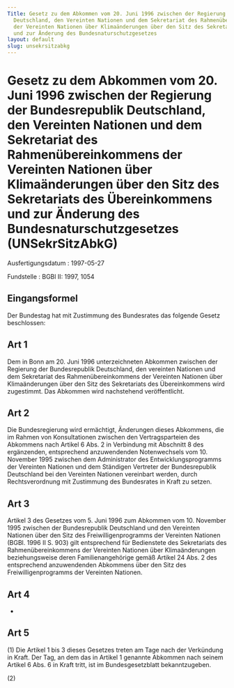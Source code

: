 ```yaml
---
Title: Gesetz zu dem Abkommen vom 20. Juni 1996 zwischen der Regierung der Bundesrepublik
  Deutschland, den Vereinten Nationen und dem Sekretariat des Rahmenübereinkommens
  der Vereinten Nationen über Klimaänderungen über den Sitz des Sekretariats des Übereinkommens
  und zur Änderung des Bundesnaturschutzgesetzes
layout: default
slug: unsekrsitzabkg
---
```


# Gesetz zu dem Abkommen vom 20. Juni 1996 zwischen der Regierung der Bundesrepublik Deutschland, den Vereinten Nationen und dem Sekretariat des Rahmenübereinkommens der Vereinten Nationen über Klimaänderungen über den Sitz des Sekretariats des Übereinkommens und zur Änderung des Bundesnaturschutzgesetzes (UNSekrSitzAbkG)

Ausfertigungsdatum
:   1997-05-27

Fundstelle
:   BGBl II: 1997, 1054



## Eingangsformel

Der Bundestag hat mit Zustimmung des Bundesrates das folgende Gesetz
beschlossen:


## Art 1

Dem in Bonn am 20. Juni 1996 unterzeichneten Abkommen zwischen der
Regierung der Bundesrepublik Deutschland, den vereinten Nationen und
dem Sekretariat des Rahmenübereinkommens der Vereinten Nationen über
Klimaänderungen über den Sitz des Sekretariats des Übereinkommens wird
zugestimmt. Das Abkommen wird nachstehend veröffentlicht.


## Art 2

Die Bundesregierung wird ermächtigt, Änderungen dieses Abkommens, die
im Rahmen von Konsultationen zwischen den Vertragsparteien des
Abkommens nach Artikel 6 Abs. 2 in Verbindung mit Abschnitt 8 des
ergänzenden, entsprechend anzuwendenden Notenwechsels vom 10. November
1995 zwischen dem Administrator des Entwicklungsprogramms der
Vereinten Nationen und dem Ständigen Vertreter der Bundesrepublik
Deutschland bei den Vereinten Nationen vereinbart werden, durch
Rechtsverordnung mit Zustimmung des Bundesrates in Kraft zu setzen.


## Art 3

Artikel 3 des Gesetzes vom 5. Juni 1996 zum Abkommen vom 10. November
1995 zwischen der Bundesrepublik Deutschland und den Vereinten
Nationen über den Sitz des Freiwilligenprogramms der Vereinten
Nationen (BGBl. 1996 II S. 903) gilt entsprechend für Bedienstete des
Sekretariats des Rahmenübereinkommens der Vereinten Nationen über
Klimaänderungen beziehungsweise deren Familienangehörige gemäß Artikel
24 Abs. 2 des entsprechend anzuwendenden Abkommens über den Sitz des
Freiwilligenprogramms der Vereinten Nationen.


## Art 4

-


## Art 5

(1) Die Artikel 1 bis 3 dieses Gesetzes treten am Tage nach der
Verkündung in Kraft. Der Tag, an dem das in Artikel 1 genannte
Abkommen nach seinem Artikel 6 Abs. 6 in Kraft tritt, ist im
Bundesgesetzblatt bekanntzugeben.

(2)

